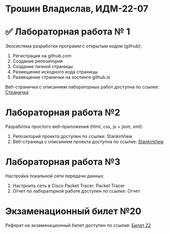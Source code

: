 # Трошин Владислав, ИДМ-22-07
# ✅ Лабораторная работа № 1
Экосистема разработки программ с открытым кодом (github):

1. Регистрация на github.com
2. Создание репозитория
3. Создание личной страницы
4. Размещение исходного кода страницы
5. Размещение странички на хостинге github.io

Веб-страничка с описанием лабораторных работ доступна по ссылке: [Страничка](https://tromb17.github.io/)

# Лабораторная работа №2
Разработка простого веб-приложения (html, css, js + json, xml):

1. Репозиторий проекта доступен по ссылке: StankinView
2. Веб-страница с описанием проекта доступна по ссылке: [StankinView](https://github.com/fireru277/inet2022/wiki)

# Лабораторная работа №3
Настройка локальной сети передачи данных:
1. Настроить сеть в Cisco Packet Tracer. Packet Tracer
2. Отчет по лабораторной работе доступен по ссылке: Отчет

# Экзаменационный билет №20
Реферат на экзаменационный билет доступен по ссылке: [Билет 22](https://github.com/stankin/inet-2022/wiki/exam22)
